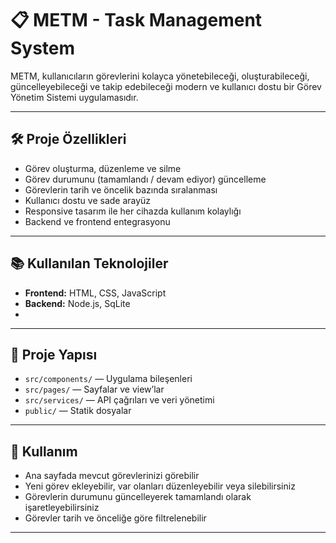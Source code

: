 # 📋 METM - Task Management System

METM, kullanıcıların görevlerini kolayca yönetebileceği, oluşturabileceği, güncelleyebileceği ve takip edebileceği modern ve kullanıcı dostu bir Görev Yönetim Sistemi uygulamasıdır.

---

## 🛠 Proje Özellikleri

- Görev oluşturma, düzenleme ve silme  
- Görev durumunu (tamamlandı / devam ediyor) güncelleme  
- Görevlerin tarih ve öncelik bazında sıralanması  
- Kullanıcı dostu ve sade arayüz  
- Responsive tasarım ile her cihazda kullanım kolaylığı  
- Backend ve frontend entegrasyonu  

---

## 📚 Kullanılan Teknolojiler

- **Frontend:** HTML, CSS, JavaScript
- **Backend:** Node.js, SqLite
- 
---

## 📁 Proje Yapısı

- `src/components/` — Uygulama bileşenleri  
- `src/pages/` — Sayfalar ve view’lar  
- `src/services/` — API çağrıları ve veri yönetimi  
- `public/` — Statik dosyalar  

---

## 📄 Kullanım

- Ana sayfada mevcut görevlerinizi görebilir  
- Yeni görev ekleyebilir, var olanları düzenleyebilir veya silebilirsiniz  
- Görevlerin durumunu güncelleyerek tamamlandı olarak işaretleyebilirsiniz  
- Görevler tarih ve önceliğe göre filtrelenebilir  

---

